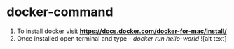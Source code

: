 # docker-command
 1) To install docker visit **https://docs.docker.com/docker-for-mac/install/**
 2) Once installed open terminal and type - 
     *docker run hello-world*
     ![alt text] 
